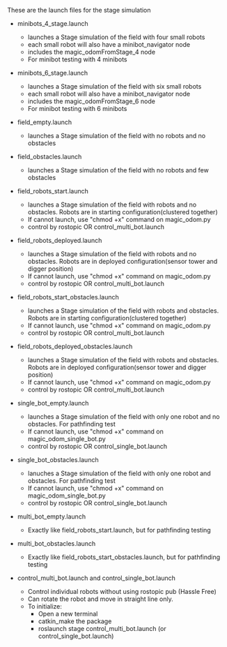These are the launch files for the stage simulation

* minibots_4_stage.launch
	* launches a Stage simulation of the field with four small robots
	* each small robot will also have a minibot_navigator node
	* includes the magic_odomFromStage_4 node
	* For minibot testing with 4 minibots

* minibots_6_stage.launch
	* launches a Stage simulation of the field with six small robots
	* each small robot will also have a minibot_navigator node
	* includes the magic_odomFromStage_6 node
	* For minibot testing with 6 minibots

* field_empty.launch
	* launches a Stage simulation of the field with no robots and no obstacles

* field_obstacles.launch
	* launches a Stage simulation of the field with no robots and few obstacles

* field_robots_start.launch
	* launches a Stage simulation of the field with robots and no obstacles. Robots are in starting configuration(clustered together)
	* If cannot launch, use "chmod +x" command on magic_odom.py
	* control by rostopic OR control_multi_bot.launch

* field_robots_deployed.launch
	* launches a Stage simulation of the field with robots and no obstacles. Robots are in deployed configuration(sensor tower and digger position)
	* If cannot launch, use "chmod +x" command on magic_odom.py
	* control by rostopic OR control_multi_bot.launch

* field_robots_start_obstacles.launch
	* launches a Stage simulation of the field with robots and obstacles. Robots are in starting configuration(clustered together)
	* If cannot launch, use "chmod +x" command on magic_odom.py
	* control by rostopic OR control_multi_bot.launch

* field_robots_deployed_obstacles.launch
	* launches a Stage simulation of the field with robots and obstacles. Robots are in deployed configuration(sensor tower and digger position)
	* If cannot launch, use "chmod +x" command on magic_odom.py
	* control by rostopic OR control_multi_bot.launch

* single_bot_empty.launch
	* launches a Stage simulation of the field with only one robot and no obstacles. For pathfinding test
	* If cannot launch, use "chmod +x" command on magic_odom_single_bot.py
	* control by rostopic OR control_single_bot.launch

* single_bot_obstacles.launch
	* lanuches a Stage simulation of the field with only one robot and obstacles. For pathfinding test
	* If cannot launch, use "chmod +x" command on magic_odom_single_bot.py
	* control by rostopic OR control_single_bot.launch

* multi_bot_empty.launch
	* Exactly like field_robots_start.launch, but for pathfinding testing

* multi_bot_obstacles.launch
	* Exactly like field_robots_start_obstacles.launch, but for pathfinding testing

* control_multi_bot.launch and control_single_bot.launch
	* Control individual robots without using rostopic pub (Hassle Free)
	* Can rotate the robot and move in straight line only.
	* To initialize:
		* Open a new terminal
		* catkin_make the package
		* roslaunch stage control_multi_bot.launch (or control_single_bot.launch)
